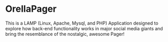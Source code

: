 # OrellaPager
This is a LAMP (Linux, Apache, Mysql, and PHP) Application designed to explore how back-end functionality works in major social media giants and bring the resemblance of the nostalgic, awesome Pager!
